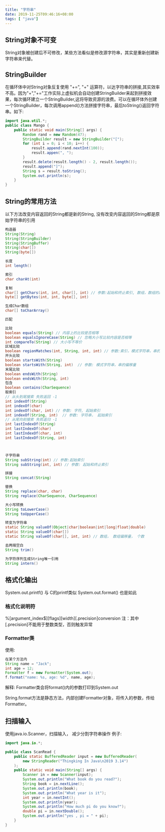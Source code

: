 ```yaml
---
title: "字符串"
date: 2019-11-25T09:46:16+08:00
tags: [ "java"]
---
```


## String对象不可变

String对象被创建后不可修改，某些方法看似是修改源字符串，其实是重新创建新字符串来代替。

## StringBuilder

在循环体中对String对象反复使用 "+=", "+" 运算符，以达字符串的拼接,其实效率不高。因为"+","+="工作实际上虚拟机会自动创建StringBuilder来起到拼接效果，每次循环建立一个StringBuilder,这将导致资源的浪费。可以在循环体外创建一个StringBuilder，每次调用append()方法拼接字符串，最后toString()返回字符串。如下:

```Java
import java.util.*;
public class Mango {
    public static void main(String[] args) {
        Random rand = new Random(47);
        StringBuilder result = new StringBuilder("[");
        for (int i = 0; i < 10; i++) {
            result.append(rand.nextInt(100));
            result.appen(", ");
        }
        result.delete(result.length() - 2, result.length());
        result.append("]");
        String s = result.toString();
        System.out.println(s);
    }
}
```

## String的常用方法

以下方法改变内容返回的String都是新的String, 没有改变内容返回的String都是原始字符串的引用

```Java
构造器
String(String)
String(StringBuilder)
String(StringBuffer)
String(char[])
String(byte[])

长度
int length()

索引
char charAt(int)

复制
char[] getChars(int, int, char[], int) // 参数:起始和终止索引, 数组，数组的起始索引
byte[] getBytes(int, int, byte[], int)

生成Char数组
char[] toCharArray()

匹配

比较
boolean equals(String) // 内容上的比较是否相等
boolean equalsIgnoreCase(String) // 忽略大小写比较内容是否相等
int compareTo(String) // 大小写不等价
区域比较
boolean regionMatches(int, String, int, int) // 参数:索引，模式字符串，串的偏移量， 比较长度
开头比较
boolean startsWith(String)
boolean startsWith(String, int)  // 参数: 模式字符串，串的偏移量
末尾比较
boolean endsWith(String)
boolean endsWith(String, int)
包含
boolean contains(CharSequence)
取索引
// 从头到尾搜索 失败返回 -1
int indexOf(String)
int indexOf(char)
int indexOf(char, int) // 参数: 字符, 起始索引
int indexOf(String, int)  // 参数: 字符串， 起始索引
// 从尾向前搜索 失败返归 -1
int lastIndexOf(String)
int lastIndexOf(char)
int lastIndexOf(char, int)
int lastIndexOf(String, int)



子字符串
String subString(int) // 参数:起始索引
String subString(int, int) // 参数: 起始和终止索引

拼接
String concat(String)

替换
String replace(char, char)
String replace(CharSequence, CharSequence)

大小写转换
String toLowerCase()
String toUpperCase()

转变为字符串
static String valueOf(Object|char|boolean|int|long|float|double)
static String valueOf(char[])
static String valueOf(char[], int, int) // 数组， 数组偏移量， 个数

去两端空白
String trim()

为字符序列生成String唯一引用
String intern()

```

## 格式化输出

System.out.printf() 与 C的printf类似
System.out.format() 也是如此

### 格式化说明符

%[argument_index$][flags][width][.precision]conversion
注：其中[.precision]不能用于整数类型，否则触发异常

### Formatter类

使用:

```Java
在某个方法内
String name = "Jack";
int age = 12;
Formatter f = new Formatter(System.out);
f.format("name: %s, age: %d", name, age);
```

解释: Formatter类会将format()内的参数打印到System.out

String.format方法是静态方法，内部创建Formatter对象，将传入的参数，传给
Formatter。

## 扫描输入

使用java.io.Scanner，扫描输入， 减少分割字符串操作
例子:

```Java
import java.io.*;

public class ScanRead {
    public static BufferedReader input = new BufferedReader(
        new StringReader("Thingking In Java\n2019 3.14")
    );
    public static void main(String[] args) {
        Scanner in = new Scanner(input);
        System.out.println("What book do you read?");
        String book = in.nextLine();
        System.out.println(book);
        System.out.println("What year is it");
        int year = in.nextInt();
        System.out.println(year);
        System.out.println("How much pi do you know?");
        double pi = in.nextDouble();
        System.out.println("yes , pi = " + pi);
    }
}

```

